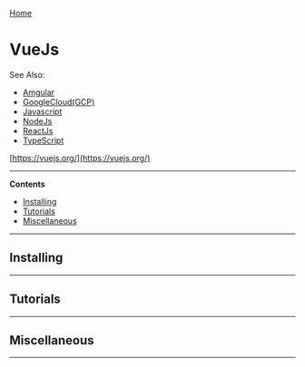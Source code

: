 [Home](Readme.md)
# VueJs

See Also:

  - [Amgular](Angular.md)
  - [GoogleCloud(GCP)](GoogleCloud.md)
  - [Javascript](Javascript.md)
  - [NodeJs](NodeJs.md)
  - [ReactJs](ReactJs.md)
  - [TypeScript](TypeScript.md)


[https://vuejs.org/](https://vuejs.org/)

---

**Contents**

- [Installing](VueJs.md#installing)
- [Tutorials](VueJs#tutorials)
- [Miscellaneous](VueJs#miscellaneous)

---

## Installing 

---

## Tutorials

---

## Miscellaneous

---
